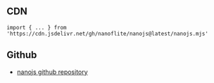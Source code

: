 ## CDN

```
import { ... } from 'https://cdn.jsdelivr.net/gh/nanoflite/nanojs@latest/nanojs.mjs'
```

## Github

  * [nanojs github repository](https://github.com/nanoflite/nanojs)
